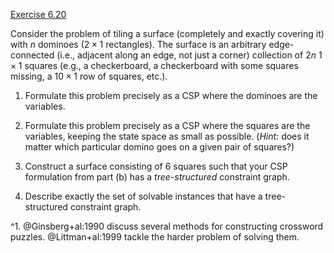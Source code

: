[Exercise 6.20](ex_20/)

Consider the problem of tiling a surface (completely and exactly
covering it) with $n$ dominoes ($2\times
1$ rectangles). The surface is an arbitrary edge-connected (i.e.,
adjacent along an edge, not just a corner) collection of $2n$
$1\times 1$ squares (e.g., a checkerboard, a checkerboard with some
squares missing, a $10\times 1$ row of squares, etc.).

1.  Formulate this problem precisely as a CSP where the dominoes are
    the variables.

2.  Formulate this problem precisely as a CSP where the squares are the
    variables, keeping the state space as small as possible.
    (*Hint:* does it matter which particular domino goes on
    a given pair of squares?)

3.  Construct a surface consisting of 6 squares such that your CSP
    formulation from part (b) has a *tree-structured*
    constraint graph.

4.  Describe exactly the set of solvable instances that have a
    tree-structured constraint graph.

<div id="footnote1">^1. @Ginsberg+al:1990 discuss several methods for constructing crossword puzzles.
@Littman+al:1999 tackle the harder problem of solving them.</div>
